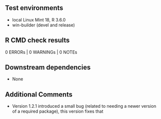 ## Test environments

* local Linux Mint 18, R 3.6.0
* win-builder (devel and release)

## R CMD check results

0 ERRORs | 0 WARNINGs | 0 NOTEs

## Downstream dependencies

* None

## Additional Comments

* Version 1.2.1 introduced a small bug (related to needing a newer version of a required package), this version fixes that
